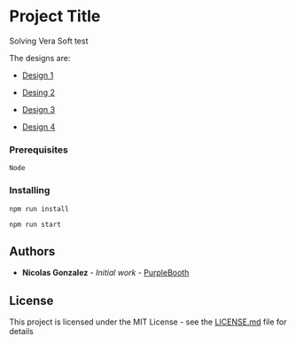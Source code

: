 # Project Title

Solving Vera Soft test

The designs are:

- [Design 1](https://xd.adobe.com/view/cd1d8e0e-4021-40d7-8006-036c2cf9931e-984e/)

- [Desing 2](https://xd.adobe.com/view/f4060a57-559b-4049-925b-032ae16bfa00-a155/)

- [Design 3](https://xd.adobe.com/view/2b2fbe2a-db96-433f-be04-aa399f49311a-7e7c/)

- [Design 4](https://xd.adobe.com/view/eda6f4aa-d063-47c3-9ed4-3048130cef22-b8f5/)

### Prerequisites

```
Node
```

### Installing

```
npm run install
```

```
npm run start
```

## Authors

- **Nicolas Gonzalez** - _Initial work_ - [PurpleBooth](https://github.com/nfgonzalez10)

## License

This project is licensed under the MIT License - see the [LICENSE.md](LICENSE.md) file for details
